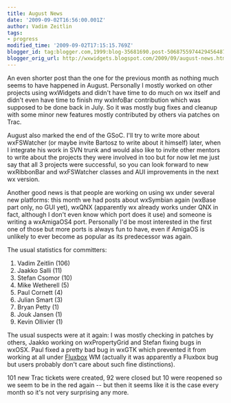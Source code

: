 ```yaml
---
title: August News
date: '2009-09-02T16:56:00.001Z'
author: Vadim Zeitlin
tags:
- progress
modified_time: '2009-09-02T17:15:15.769Z'
blogger_id: tag:blogger.com,1999:blog-35681690.post-5068755974429456487
blogger_orig_url: http://wxwidgets.blogspot.com/2009/09/august-news.html
---
```


An even shorter post than the one for the previous month as nothing much seems
to have happened in August. Personally I mostly worked on other projects using
wxWidgets and didn't have time to do much on wx itself and didn't even have time
to finish my wxInfoBar contribution which was supposed to be done back in July.
So it was mostly bug fixes and cleanup with some minor new features mostly
contributed by others via patches on Trac.

August also marked the end of the GSoC. I'll try to write more about wxFSWatcher
(or maybe invite Bartosz to write about it himself) later, when I integrate his
work in SVN trunk and would also like to invite other mentors to write about the
projects they were involved in too but for now let me just say that all 3
projects were successful, so you can look forward to new wxRibbonBar and
wxFSWatcher classes and AUI improvements in the next wx version.

Another good news is that people are working on using wx under several new
platforms: this month we had posts about wxSymbian again (wxBase part only, no
GUI yet), wxQNX (apparently wx already works under QNX in fact, although I don't
even know which port does it use) and someone is writing a wxAmigaOS4 port.
Personally I'd be most interested in the first one of those but more ports is
always fun to have, even if AmigaOS is unlikely to ever become as popular as its
predecessor was again.

The usual statistics for committers:

1. Vadim Zeitlin (106)
2. Jaakko Salli (11)
3. Stefan Csomor (10)
4. Mike Wetherell (5)
5. Paul Cornett (4)
6. Julian Smart (3)
7. Bryan Petty (1)
8. Jouk Jansen (1)
9. Kevin Ollivier (1)

The usual suspects were at it again: I was mostly checking in patches by others,
Jaakko working on wxPropertyGrid and Stefan fixing bugs in wxOSX. Paul fixed a
pretty bad bug in wxGTK which prevented it from working at all under [Fluxbox]
WM (actually it was apparently a Fluxbox bug but users probably don't care about
such fine distinctions).

101 new Trac tickets were created, 92 were closed but 10 were reopened so we
seem to be in the red again -- but then it seems like it is the case every month
so it's not very surprising any more.

[Fluxbox]: http://www.fluxbox.org/
